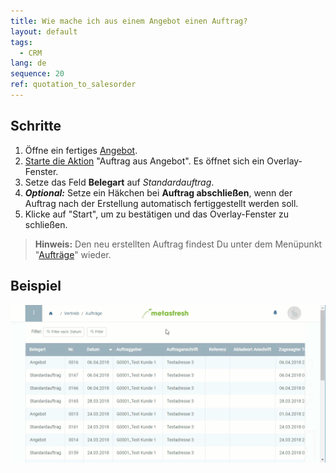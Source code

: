 ```yaml
---
title: Wie mache ich aus einem Angebot einen Auftrag?
layout: default
tags:
  - CRM
lang: de
sequence: 20
ref: quotation_to_salesorder
---
```


## Schritte
1. Öffne ein fertiges [Angebot](Angebot_erstellen).
1. [Starte die Aktion](AktionStarten#aktionsmenue) "Auftrag aus Angebot". Es öffnet sich ein Overlay-Fenster.
1. Setze das Feld **Belegart** auf *Standardauftrag*.
1. ***Optional:*** Setze ein Häkchen bei **Auftrag abschließen**, wenn der Auftrag nach der Erstellung automatisch fertiggestellt werden soll.
1. Klicke auf "Start", um zu bestätigen und das Overlay-Fenster zu schließen.
 >**Hinweis:** Den neu erstellten Auftrag findest Du unter dem Menüpunkt "[Aufträge](Menu)" wieder.

## Beispiel
![](assets/Angebot_zu_Auftrag.gif)
